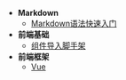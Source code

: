 * **Markdown**
    * [Markdown语法快速入门](markdown/base.md)
* **前端基础**
    * [组件导入脚手架](base/moduleInstall.md)
* **前端框架**
    * [Vue](frame/vue.md)